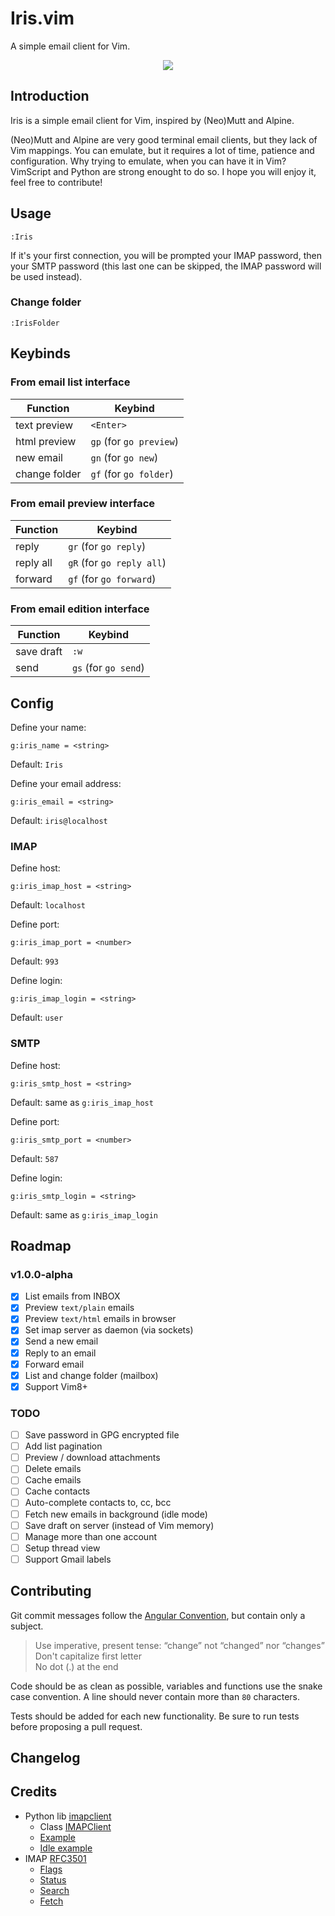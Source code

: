 # Iris.vim

A simple email client for Vim.

<p align="center">
  <img src="https://user-images.githubusercontent.com/10437171/51052187-381b2b00-15d6-11e9-8170-f9344b0264ea.jpeg"></img>
</p>

## Introduction

Iris is a simple email client for Vim, inspired by (Neo)Mutt and Alpine.

(Neo)Mutt and Alpine are very good terminal email clients, but they lack of Vim
mappings. You can emulate, but it requires a lot of time, patience and
configuration. Why trying to emulate, when you can have it in Vim? VimScript
and Python are strong enought to do so. I hope you will enjoy it, feel free to
contribute!

## Usage

```vim
:Iris
```

If it's your first connection, you will be prompted your IMAP password, then
your SMTP password (this last one can be skipped, the IMAP password will be
used instead).

### Change folder

```vim
:IrisFolder
```

## Keybinds
### From email list interface

Function | Keybind
--- | ---
text preview | `<Enter>`
html preview | `gp` (for `go preview`)
new email | `gn` (for `go new`)
change folder | `gf` (for `go folder`)

### From email preview interface

Function | Keybind
--- | ---
reply | `gr` (for `go reply`)
reply all | `gR` (for `go reply all`)
forward | `gf` (for `go forward`)

### From email edition interface

Function | Keybind
--- | ---
save draft | `:w`
send | `gs` (for `go send`)

## Config

Define your name:

```vim
g:iris_name = <string>
```

Default: `Iris`

Define your email address:

```vim
g:iris_email = <string>
```

Default: `iris@localhost`

### IMAP

Define host:

```vim
g:iris_imap_host = <string>
```

Default: `localhost`

Define port:

```vim
g:iris_imap_port = <number>
```

Default: `993`

Define login:

```vim
g:iris_imap_login = <string>
```

Default: `user`

### SMTP

Define host:

```vim
g:iris_smtp_host = <string>
```

Default: same as `g:iris_imap_host`

Define port:

```vim
g:iris_smtp_port = <number>
```

Default: `587`

Define login:

```vim
g:iris_smtp_login = <string>
```

Default: same as `g:iris_imap_login`

## Roadmap

### v1.0.0-alpha
  - [X] List emails from INBOX
  - [X] Preview `text/plain` emails
  - [X] Preview `text/html` emails in browser
  - [X] Set imap server as daemon (via sockets)
  - [X] Send a new email
  - [X] Reply to an email
  - [X] Forward email
  - [X] List and change folder (mailbox)
  - [X] Support Vim8+

### TODO
  - [ ] Save password in GPG encrypted file
  - [ ] Add list pagination
  - [ ] Preview / download attachments
  - [ ] Delete emails
  - [ ] Cache emails
  - [ ] Cache contacts
  - [ ] Auto-complete contacts to, cc, bcc
  - [ ] Fetch new emails in background (idle mode)
  - [ ] Save draft on server (instead of Vim memory)
  - [ ] Manage more than one account
  - [ ] Setup thread view
  - [ ] Support Gmail labels

## Contributing

Git commit messages follow the [Angular
Convention](https://gist.github.com/stephenparish/9941e89d80e2bc58a153), but
contain only a subject.

  > Use imperative, present tense: “change” not “changed” nor
  > “changes”<br>Don't capitalize first letter<br>No dot (.) at the end

Code should be as clean as possible, variables and functions use the snake case
convention. A line should never contain more than `80` characters.

Tests should be added for each new functionality. Be sure to run tests before
proposing a pull request.

## Changelog

## Credits

  - Python lib [imapclient](https://github.com/mjs/imapclient)
    - Class [IMAPClient](https://github.com/mjs/imapclient/blob/580dc6781b5bf9d4f2a1a74b5d4168ef9b842b87/imapclient/imapclient.py#L162)
    - [Example](https://github.com/mjs/imapclient/blob/master/examples/example.py)
    - [Idle example](https://github.com/mjs/imapclient/blob/master/examples/idle_example.py)
  - IMAP [RFC3501](https://tools.ietf.org/html/rfc3501)
    - [Flags](https://tools.ietf.org/html/rfc3501#section-2.3.2)
    - [Status](https://tools.ietf.org/html/rfc3501#section-6.3.10)
    - [Search](https://tools.ietf.org/html/rfc3501#section-6.4.4)
    - [Fetch](https://tools.ietf.org/html/rfc3501#section-7.4.2)
